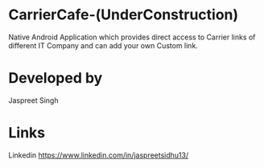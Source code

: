 # CarrierCafe-(UnderConstruction)
Native Android Application which provides direct access to Carrier links of different IT Company and can add your own Custom link.


# Developed by
Jaspreet Singh

# Links
Linkedin https://www.linkedin.com/in/jaspreetsidhu13/
